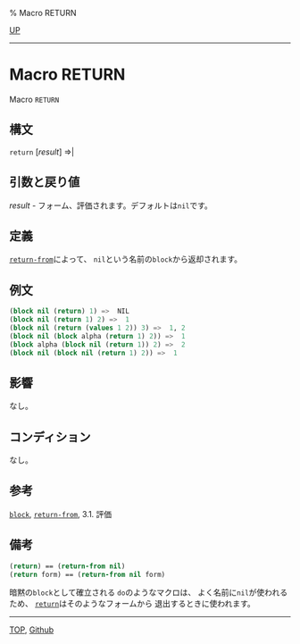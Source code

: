 % Macro RETURN

[UP](5.3.html)  

---

# Macro RETURN


Macro `RETURN`


## 構文

`return` [*result*] =>|


## 引数と戻り値

*result* - フォーム、評価されます。デフォルトは`nil`です。


## 定義

[`return-from`](5.3.return-from.html)によって、
`nil`という名前の`block`から返却されます。


## 例文

```lisp
(block nil (return) 1) =>  NIL
(block nil (return 1) 2) =>  1
(block nil (return (values 1 2)) 3) =>  1, 2
(block nil (block alpha (return 1) 2)) =>  1
(block alpha (block nil (return 1)) 2) =>  2
(block nil (block nil (return 1) 2)) =>  1
```

## 影響

なし。


## コンディション

なし。


## 参考

[`block`](5.3.block.html),
[`return-from`](5.3.return-from.html),
3.1. 評価


## 備考

```lisp
(return) == (return-from nil)
(return form) == (return-from nil form)
```

暗黙の`block`として確立される
`do`のようなマクロは、
よく名前に`nil`が使われるため、
[`return`](5.3.return.html)はそのようなフォームから
退出するときに使われます。


---
[TOP](index.html),  [Github](https://github.com/nptcl/npt-japanese)

